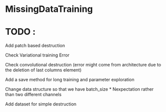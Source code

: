 # MissingDataTraining

# TODO :

Add patch based destruction

Check Variational training Error

Check convolutional destruction (error might come from architecture due to the deletion of last columns element)

Add a save method for long training and parameter exploration

Change data structure so that we have batch_size * Nexpectation rather than two different channels

Add dataset for simple destruction